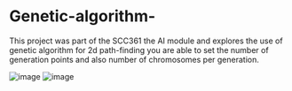 # Genetic-algorithm-
This project was part of the SCC361 the AI module and explores the use of genetic algorithm for 2d path-finding you are able to set the number of generation points and also number of chromosomes per generation.

![image](https://github.com/BAronHW/Genetic-algorithm-/assets/63551617/6301b0d5-d60f-4aa2-8569-a5d668862a3f)
![image](https://github.com/BAronHW/Genetic-algorithm-/assets/63551617/8c0bf974-d288-4d45-a399-9b16d9d068e4)


